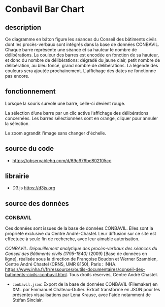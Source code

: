 # Conbavil Bar Chart

## description
Ce diagramme en bâton figure les séances du Conseil des bâtiments civils dont les procès-verbaux sont intégrés dans la base de données CONBAVIL. Chaque barre représente une séance et sa hauteur le nombre de délibérations.
La couleur des barres est encodée en fonction de sa hauteur, et donc du nombre de délibérations: dégradé du jaune clair, petit nombre de délibération, au bleu foncé, grand nombre de délibérations. La légende des couleurs sera ajoutée prochainement.
L'affichage des dates ne fonctionne pas encore. 


## fonctionnement
Lorsque la souris survole une barre, celle-ci devient rouge.

La sélection d’une barre par un clic active l’affichage des délibérations concernées. 
Les barres sélectionnées sont en orange, cliquer pour annuler la sélection. 

Le zoom agrandit l'image sans changer d'échelle.

## source du code 
- https://observablehq.com/d/69c976be802105cc

## librairie
- D3.js https://d3js.org

## source des données
### CONBAVIL

Ces données sont issues de la base de données CONBAVIL. Elles sont la propriété exclusive du Centre André-Chastel. Leur diffusion sur ce site est effectuée à seule fin de recherche, avec leur aimable autorisation. 

_CONBAVIL. Dépouillement analytique des procès-verbaux des séances du Conseil des Bâtiments civils (1795-1840)_ (2009) [Base de données en ligne], réalisée sous la direction de Françoise Boudon et Werner Szambien, Centre André Chastel (CRNS, UMR 8150), Paris : INHA. https://www.inha.fr/fr/ressources/outils-documentaires/conseil-des-batiments-civils-conbavil.html. Tous droits réservés, Centre André Chastel.

- `conbavil.json`: Export de la base de données CONBAVIL (Filemaker) en XML par Emmanuel Château-Dutier. Extrait transformé en JSON pour les présentes visualisations par Lena Krause, avec l'aide notamment de Stéfan Sinclair. 